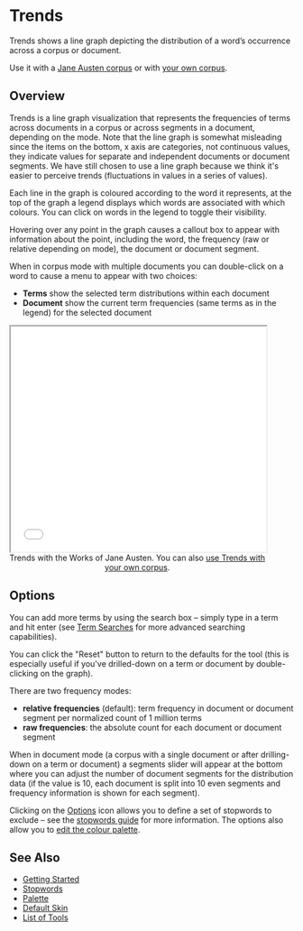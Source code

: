 # Trends

Trends shows a line graph depicting the distribution of a word’s occurrence across a corpus or document.

Use it with a <a href="../?view=Trends&corpus=austen" target="_blank">Jane Austen corpus</a> or with <a href="../?view=Trends" target="_blank">your own corpus</a>.

## Overview

Trends is a line graph visualization that represents the frequencies of terms across documents in a corpus or across segments in a document, depending on the mode. Note that the line graph is somewhat misleading since the items on the bottom, x axis are categories, not continuous values, they indicate values for separate and independent documents or document segments. We have still chosen to use a line graph because we think it's easier to perceive trends (fluctuations in values in a series of values).

Each line in the graph is coloured according to the word it represents, at the top of the graph a legend displays which words are associated with which colours. You can click on words in the legend to toggle their visibility.

Hovering over any point in the graph causes a callout box to appear with information about the point, including the word, the frequency (raw or relative depending on mode), the document or document segment.

When in corpus mode with multiple documents you can double-click on a word to cause a menu to appear with two choices:

* **Terms** show the selected term distributions within each document
* **Document** show the current term frequencies (same terms as in the legend) for the selected document

<iframe src="../tool/Trends/?corpus=austen&subtitle=The+Works+of+Jane+Austen" style="width: 90%; height: 400px;"></iframe>
<div style="width: 90%; text-align: center; margin-bottom: 1em;">Trends with the Works of Jane Austen. You can also <a href="../?view=Trends" target="_blank">use Trends with your own corpus</a>.</div>

## Options

You can add more terms by using the search box – simply type in a term and hit enter (see [Term Searches](#!/guide/search) for more advanced searching capabilities).

You can click the "Reset" button to return to the defaults for the tool (this is especially useful if you've drilled-down on a term or document by double-clicking on the graph).

There are two frequency modes:

* **relative frequencies** (default): term frequency in document or document segment per normalized count of 1 million terms
* **raw frequencies**: the absolute count for each document or document segment

When in document mode (a corpus with a single document or after drilling-down on a term or document) a segments slider will appear at the bottom where you can adjust the number of document segments for the distribution data (if the value is 10, each document is split into 10 even segments and frequency information is shown for each segment).

Clicking on the [Options](#!/guide/options) icon allows you to define a set of stopwords to exclude – see the [stopwords guide](#!/guide/stopwords) for more information.  The options also allow you to [edit the colour palette](#!/guide/palette).

## See Also

- [Getting Started](#!/guide/start)
- [Stopwords](#!/guide/stopwords)
- [Palette](#!/guide/palette)
- [Default Skin](#!/guide/skins-section-default-skin)
- [List of Tools](#!/guide/tools)